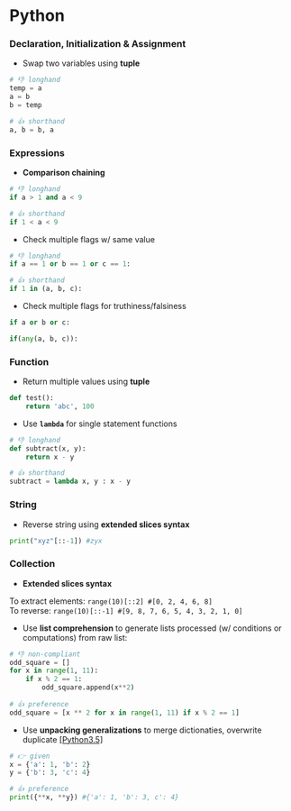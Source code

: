 # Python

### Declaration, Initialization & Assignment
+ Swap two variables using **tuple**
```py
# 👎 longhand
temp = a
a = b
b = temp

# 👍 shorthand
a, b = b, a
```


### Expressions
+ **Comparison chaining**
```py
# 👎 longhand
if a > 1 and a < 9

# 👍 shorthand
if 1 < a < 9
```

+ Check multiple flags w/ same value
```py
# 👎 longhand
if a == 1 or b == 1 or c == 1:

# 👍 shorthand
if 1 in (a, b, c):
```

+ Check multiple flags for truthiness/falsiness
```py
if a or b or c:

if(any(a, b, c)):
```

### Function
+ Return multiple values using **tuple**
```py
def test():
    return 'abc', 100
```

+ Use **```lambda```** for single statement functions
```py
# 👎 longhand
def subtract(x, y): 
    return x - y

# 👍 shorthand
subtract = lambda x, y : x - y
```


### String
+ Reverse string using **extended slices syntax**
```py
print("xyz"[::-1]) #zyx
```



### Collection
+ **Extended slices syntax**
 
To extract elements: ```range(10)[::2] #[0, 2, 4, 6, 8]```   
To reverse: ```range(10)[::-1] #[9, 8, 7, 6, 5, 4, 3, 2, 1, 0]```

+ Use **list comprehension** to generate lists processed (w/ conditions or computations) from raw list:
```py
# 👎 non-compliant
odd_square = [] 
for x in range(1, 11): 
    if x % 2 == 1: 
        odd_square.append(x**2)
        
# 👍 preference
odd_square = [x ** 2 for x in range(1, 11) if x % 2 == 1] 
```

+ Use **unpacking generalizations** to merge dictionaties, overwrite duplicate [[Python3.5]](https://www.python.org/dev/peps/pep-0448/)
```py
# 👉 given
x = {'a': 1, 'b': 2}
y = {'b': 3, 'c': 4}

# 👍 preference
print({**x, **y}) #{'a': 1, 'b': 3, c': 4}
```
